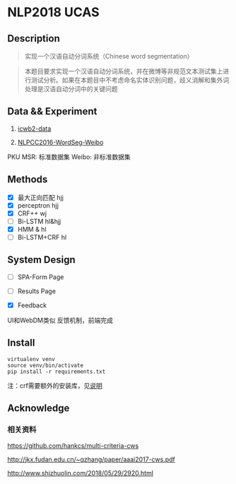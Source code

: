 # NLP2018 UCAS

## Description
> 实现一个汉语自动分词系统（Chinese word segmentation）

> 本题目要求实现一个汉语自动分词系统，并在微博等非规范文本测试集上进
行测试分析。如果在本题目中不考虑命名实体识别问题，歧义消解和集外词
处理是汉语自动分词中的关键问题

## Data && Experiment
1.  [icwb2-data](http://sighan.cs.uchicago.edu/bakeoff2005/)

2.  [NLPCC2016-WordSeg-Weibo](https://github.com/FudanNLP/NLPCC-WordSeg-Weibo)

PKU MSR: 标准数据集
Weibo: 非标准数据集

## Methods
- [x] 最大正向匹配 hjj
- [x] perceptron hjj
- [x] CRF++ wj
- [ ] Bi-LSTM hl&hjj
- [x] HMM & hl
- [ ] Bi-LSTM+CRF hl

## System Design

- [ ] SPA-Form Page
- [ ] Results Page
- [x] Feedback


UI和WebDM类似
反馈机制，前端完成


## Install

```
virtualenv venv
source venv/bin/activate
pip install -r requirements.txt
```
注：crf需要额外的安装库，见[说明](./models/crf/readme.md)


## Acknowledge

###  相关资料
https://github.com/hankcs/multi-criteria-cws

http://jkx.fudan.edu.cn/~qzhang/paper/aaai2017-cws.pdf

http://www.shizhuolin.com/2018/05/29/2920.html


